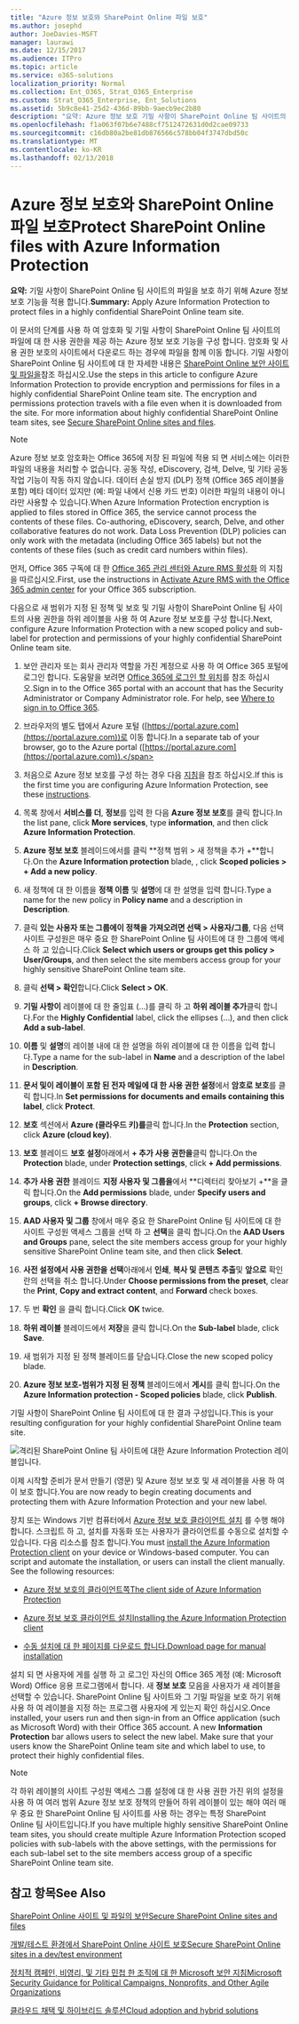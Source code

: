 ```yaml
---
title: "Azure 정보 보호와 SharePoint Online 파일 보호"
ms.author: josephd
author: JoeDavies-MSFT
manager: laurawi
ms.date: 12/15/2017
ms.audience: ITPro
ms.topic: article
ms.service: o365-solutions
localization_priority: Normal
ms.collection: Ent_O365, Strat_O365_Enterprise
ms.custom: Strat_O365_Enterprise, Ent_Solutions
ms.assetid: 5b9c8e41-25d2-436d-89bb-9aecb9ec2b80
description: "요약: Azure 정보 보호 기밀 사항이 SharePoint Online 팀 사이트의 파일을 보호 하기 위해 적용 됩니다."
ms.openlocfilehash: f1a063f07b6e7488cf7512472631d0d2cae09733
ms.sourcegitcommit: c16db80a2be81db876566c578bb04f3747dbd50c
ms.translationtype: MT
ms.contentlocale: ko-KR
ms.lasthandoff: 02/13/2018
---
```

# <a name="protect-sharepoint-online-files-with-azure-information-protection"></a><span data-ttu-id="d11da-103">Azure 정보 보호와 SharePoint Online 파일 보호</span><span class="sxs-lookup"><span data-stu-id="d11da-103">Protect SharePoint Online files with Azure Information Protection</span></span>

 <span data-ttu-id="d11da-104">**요약:** 기밀 사항이 SharePoint Online 팀 사이트의 파일을 보호 하기 위해 Azure 정보 보호 기능을 적용 합니다.</span><span class="sxs-lookup"><span data-stu-id="d11da-104">**Summary:** Apply Azure Information Protection to protect files in a highly confidential SharePoint Online team site.</span></span>
  
<span data-ttu-id="d11da-p101">이 문서의 단계를 사용 하 여 암호화 및 기밀 사항이 SharePoint Online 팀 사이트의 파일에 대 한 사용 권한을 제공 하는 Azure 정보 보호 기능을 구성 합니다. 암호화 및 사용 권한 보호의 사이트에서 다운로드 하는 경우에 파일을 함께 이동 합니다. 기밀 사항이 SharePoint Online 팀 사이트에 대 한 자세한 내용은 [SharePoint Online 보안 사이트 및 파일을](secure-sharepoint-online-sites-and-files.md)참조 하십시오.</span><span class="sxs-lookup"><span data-stu-id="d11da-p101">Use the steps in this article to configure Azure Information Protection to provide encryption and permissions for files in a highly confidential SharePoint Online team site. The encryption and permissions protection travels with a file even when it is downloaded from the site. For more information about highly confidential SharePoint Online team sites, see [Secure SharePoint Online sites and files](secure-sharepoint-online-sites-and-files.md).</span></span>
  
> [!NOTE]
> <span data-ttu-id="d11da-p102">Azure 정보 보호 암호화는 Office 365에 저장 된 파일에 적용 되 면 서비스에는 이러한 파일의 내용을 처리할 수 없습니다. 공동 작성, eDiscovery, 검색, Delve, 및 기타 공동 작업 기능이 작동 하지 않습니다. 데이터 손실 방지 (DLP) 정책 (Office 365 레이블을 포함) 메타 데이터 있지만 (예: 파일 내에서 신용 카드 번호) 이러한 파일의 내용이 아니라만 사용할 수 있습니다.</span><span class="sxs-lookup"><span data-stu-id="d11da-p102">When Azure Information Protection encryption is applied to files stored in Office 365, the service cannot process the contents of these files. Co-authoring, eDiscovery, search, Delve, and other collaborative features do not work. Data Loss Prevention (DLP) policies can only work with the metadata (including Office 365 labels) but not the contents of these files (such as credit card numbers within files).</span></span> 
  
<span data-ttu-id="d11da-111">먼저, Office 365 구독에 대 한 [Office 365 관리 센터와 Azure RMS 활성화](https://docs.microsoft.com/information-protection/deploy-use/activate-office365) 의 지침을 따르십시오.</span><span class="sxs-lookup"><span data-stu-id="d11da-111">First, use the instructions in [Activate Azure RMS with the Office 365 admin center](https://docs.microsoft.com/information-protection/deploy-use/activate-office365) for your Office 365 subscription.</span></span>
  
<span data-ttu-id="d11da-112">다음으로 새 범위가 지정 된 정책 및 보호 및 기밀 사항이 SharePoint Online 팀 사이트의 사용 권한을 하위 레이블을 사용 하 여 Azure 정보 보호를 구성 합니다.</span><span class="sxs-lookup"><span data-stu-id="d11da-112">Next, configure Azure Information Protection with a new scoped policy and sub-label for protection and permissions of your highly confidential SharePoint Online team site.</span></span>
  
1. <span data-ttu-id="d11da-p103">보안 관리자 또는 회사 관리자 역할을 가진 계정으로 사용 하 여 Office 365 포털에 로그인 합니다. 도움말을 보려면 [Office 365에 로그인 할 위치](https://support.office.com/Article/Where-to-sign-in-to-Office-365-e9eb7d51-5430-4929-91ab-6157c5a050b4)를 참조 하십시오.</span><span class="sxs-lookup"><span data-stu-id="d11da-p103">Sign in to the Office 365 portal with an account that has the Security Administrator or Company Administrator role. For help, see [Where to sign in to Office 365](https://support.office.com/Article/Where-to-sign-in-to-Office-365-e9eb7d51-5430-4929-91ab-6157c5a050b4).</span></span>
    
2. <span data-ttu-id="d11da-115">브라우저의 별도 탭에서 Azure 포털 ([https://portal.azure.com](https://portal.azure.com))로 이동 합니다.</span><span class="sxs-lookup"><span data-stu-id="d11da-115">In a separate tab of your browser, go to the Azure portal ([https://portal.azure.com](https://portal.azure.com)).</span></span>
    
3. <span data-ttu-id="d11da-116">처음으로 Azure 정보 보호를 구성 하는 경우 다음 [지침](https://docs.microsoft.com/information-protection/deploy-use/configure-policy#to-access-the-azure-information-protection-blade-for-the-first-time)을 참조 하십시오.</span><span class="sxs-lookup"><span data-stu-id="d11da-116">If this is the first time you are configuring Azure Information Protection, see these [instructions](https://docs.microsoft.com/information-protection/deploy-use/configure-policy#to-access-the-azure-information-protection-blade-for-the-first-time).</span></span>
    
4. <span data-ttu-id="d11da-117">목록 창에서 **서비스를 더**, **정보**를 입력 한 다음 **Azure 정보 보호**를 클릭 합니다.</span><span class="sxs-lookup"><span data-stu-id="d11da-117">In the list pane, click **More services**, type **information**, and then click **Azure Information Protection**.</span></span>
    
5. <span data-ttu-id="d11da-118">**Azure 정보 보호** 블레이드에서를 클릭 **정책 범위 > 새 정책을 추가 +**합니다.</span><span class="sxs-lookup"><span data-stu-id="d11da-118">On the **Azure Information protection** blade, , click **Scoped policies > + Add a new policy**.</span></span>
    
6. <span data-ttu-id="d11da-119">새 정책에 대 한 이름을 **정책 이름** 및 **설명**에 대 한 설명을 입력 합니다.</span><span class="sxs-lookup"><span data-stu-id="d11da-119">Type a name for the new policy in **Policy name** and a description in **Description**.</span></span>
    
7. <span data-ttu-id="d11da-120">클릭 **있는 사용자 또는 그룹에이 정책을 가져오려면 선택 > 사용자/그룹**, 다음 선택 사이트 구성원은 매우 중요 한 SharePoint Online 팀 사이트에 대 한 그룹에 액세스 하 고 있습니다.</span><span class="sxs-lookup"><span data-stu-id="d11da-120">Click **Select which users or groups get this policy > User/Groups**, and then select the site members access group for your highly sensitive SharePoint Online team site.</span></span> 
    
8. <span data-ttu-id="d11da-121">클릭 **선택 > 확인**합니다.</span><span class="sxs-lookup"><span data-stu-id="d11da-121">Click **Select > OK**.</span></span>
    
9. <span data-ttu-id="d11da-122">**기밀 사항이** 레이블에 대 한 줄임표 (...)를 클릭 하 고 **하위 레이블 추가**클릭 합니다.</span><span class="sxs-lookup"><span data-stu-id="d11da-122">For the **Highly Confidential** label, click the ellipses (…), and then click **Add a sub-label**.</span></span>
    
10. <span data-ttu-id="d11da-123">**이름** 및 **설명**의 레이블 내에 대 한 설명을 하위 레이블에 대 한 이름을 입력 합니다.</span><span class="sxs-lookup"><span data-stu-id="d11da-123">Type a name for the sub-label in **Name** and a description of the label in **Description**.</span></span>
    
11. <span data-ttu-id="d11da-124">**문서 및이 레이블이 포함 된 전자 메일에 대 한 사용 권한 설정**에서 **암호로 보호**를 클릭 합니다.</span><span class="sxs-lookup"><span data-stu-id="d11da-124">In **Set permissions for documents and emails containing this label**, click **Protect**.</span></span>
    
12. <span data-ttu-id="d11da-125">**보호** 섹션에서 **Azure (클라우드 키)를**클릭 합니다.</span><span class="sxs-lookup"><span data-stu-id="d11da-125">In the **Protection** section, click **Azure (cloud key)**.</span></span>
    
13. <span data-ttu-id="d11da-126">**보호** 블레이드 **보호 설정**아래에서 **+ 추가 사용 권한을**클릭 합니다.</span><span class="sxs-lookup"><span data-stu-id="d11da-126">On the **Protection** blade, under **Protection settings**, click **+ Add permissions**.</span></span>
    
14. <span data-ttu-id="d11da-127">**추가 사용 권한** 블레이드 **지정 사용자 및 그룹을**에서 **디렉터리 찾아보기 +**을 클릭 합니다.</span><span class="sxs-lookup"><span data-stu-id="d11da-127">On the **Add permissions** blade, under **Specify users and groups**, click **+ Browse directory**.</span></span>
    
15. <span data-ttu-id="d11da-128">**AAD 사용자 및 그룹** 창에서 매우 중요 한 SharePoint Online 팀 사이트에 대 한 사이트 구성원 액세스 그룹을 선택 하 고 **선택**을 클릭 합니다.</span><span class="sxs-lookup"><span data-stu-id="d11da-128">On the **AAD Users and Groups** pane, select the site members access group for your highly sensitive SharePoint Online team site, and then click **Select**.</span></span>
    
16. <span data-ttu-id="d11da-129">**사전 설정에서 사용 권한을 선택**아래에서 **인쇄**, **복사 및 콘텐츠 추출**및 **앞으로** 확인란의 선택을 취소 합니다.</span><span class="sxs-lookup"><span data-stu-id="d11da-129">Under **Choose permissions from the preset**, clear the **Print**, **Copy and extract content**, and **Forward** check boxes.</span></span>
    
17. <span data-ttu-id="d11da-130">두 번 **확인** 을 클릭 합니다.</span><span class="sxs-lookup"><span data-stu-id="d11da-130">Click **OK** twice.</span></span>
    
18. <span data-ttu-id="d11da-131">**하위 레이블** 블레이드에서 **저장**을 클릭 합니다.</span><span class="sxs-lookup"><span data-stu-id="d11da-131">On the **Sub-label** blade, click **Save**.</span></span>
    
19. <span data-ttu-id="d11da-132">새 범위가 지정 된 정책 블레이드를 닫습니다.</span><span class="sxs-lookup"><span data-stu-id="d11da-132">Close the new scoped policy blade.</span></span>
    
20. <span data-ttu-id="d11da-133">**Azure 정보 보호-범위가 지정 된 정책** 블레이드에서 **게시**를 클릭 합니다.</span><span class="sxs-lookup"><span data-stu-id="d11da-133">On the **Azure Information protection - Scoped policies** blade, click **Publish**.</span></span>
    
<span data-ttu-id="d11da-134">기밀 사항이 SharePoint Online 팀 사이트에 대 한 결과 구성입니다.</span><span class="sxs-lookup"><span data-stu-id="d11da-134">This is your resulting configuration for your highly confidential SharePoint Online team site.</span></span>
  
![격리된 SharePoint Online 팀 사이트에 대한 Azure Information Protection 레이블입니다.](images/8cc92aa4-e7bc-4c2f-a4a4-3b034b21aebf.png)
  
<span data-ttu-id="d11da-136">이제 시작할 준비가 문서 만들기 (영문) 및 Azure 정보 보호 및 새 레이블을 사용 하 여이 보호 합니다.</span><span class="sxs-lookup"><span data-stu-id="d11da-136">You are now ready to begin creating documents and protecting them with Azure Information Protection and your new label.</span></span>
  
<span data-ttu-id="d11da-p104">장치 또는 Windows 기반 컴퓨터에서 [Azure 정보 보호 클라이언트 설치](https://docs.microsoft.com/information-protection/rms-client/install-client-app) 를 수행 해야 합니다. 스크립트 하 고, 설치를 자동화 또는 사용자가 클라이언트를 수동으로 설치할 수 있습니다. 다음 리소스를 참조 합니다.</span><span class="sxs-lookup"><span data-stu-id="d11da-p104">You must [install the Azure Information Protection client](https://docs.microsoft.com/information-protection/rms-client/install-client-app) on your device or Windows-based computer. You can script and automate the installation, or users can install the client manually. See the following resources:</span></span>
  
- [<span data-ttu-id="d11da-140">Azure 정보 보호의 클라이언트쪽</span><span class="sxs-lookup"><span data-stu-id="d11da-140">The client side of Azure Information Protection</span></span>](https://docs.microsoft.com/information-protection/rms-client/use-client)
    
- [<span data-ttu-id="d11da-141">Azure 정보 보호 클라이언트 설치</span><span class="sxs-lookup"><span data-stu-id="d11da-141">Installing the Azure Information Protection client</span></span>](https://docs.microsoft.com/information-protection/rms-client/client-admin-guide)
    
- [<span data-ttu-id="d11da-142">수동 설치에 대 한 페이지를 다운로드 합니다.</span><span class="sxs-lookup"><span data-stu-id="d11da-142">Download page for manual installation</span></span>](https://www.microsoft.com/download/details.aspx?id=53018)
    
<span data-ttu-id="d11da-p105">설치 되 면 사용자에 게를 실행 하 고 로그인 자신의 Office 365 계정 (예: Microsoft Word) Office 응용 프로그램에서 합니다. 새 **정보 보호** 모음을 사용자가 새 레이블을 선택할 수 있습니다. SharePoint Online 팀 사이트와 그 기밀 파일을 보호 하기 위해 사용 하 여 레이블을 지정 하는 프로그램 사용자에 게 있는지 확인 하십시오.</span><span class="sxs-lookup"><span data-stu-id="d11da-p105">Once installed, your users run and then sign-in from an Office application (such as Microsoft Word) with their Office 365 account. A new **Information Protection** bar allows users to select the new label. Make sure that your users know the SharePoint Online team site and which label to use, to protect their highly confidential files.</span></span>
  
> [!NOTE]
> <span data-ttu-id="d11da-146">각 하위 레이블의 사이트 구성원 액세스 그룹 설정에 대 한 사용 권한 가진 위의 설정을 사용 하 여 여러 범위 Azure 정보 보호 정책의 만들어 하위 레이블이 있는 해야 여러 매우 중요 한 SharePoint Online 팀 사이트를 사용 하는 경우는 특정 SharePoint Online 팀 사이트입니다.</span><span class="sxs-lookup"><span data-stu-id="d11da-146">If you have multiple highly sensitive SharePoint Online team sites, you should create multiple Azure Information Protection scoped policies with sub-labels with the above settings, with the permissions for each sub-label set to the site members access group of a specific SharePoint Online team site.</span></span> 
  
## <a name="see-also"></a><span data-ttu-id="d11da-147">참고 항목</span><span class="sxs-lookup"><span data-stu-id="d11da-147">See Also</span></span>

[<span data-ttu-id="d11da-148">SharePoint Online 사이트 및 파일의 보안</span><span class="sxs-lookup"><span data-stu-id="d11da-148">Secure SharePoint Online sites and files</span></span>](secure-sharepoint-online-sites-and-files.md)
  
[<span data-ttu-id="d11da-149">개발/테스트 환경에서 SharePoint Online 사이트 보호</span><span class="sxs-lookup"><span data-stu-id="d11da-149">Secure SharePoint Online sites in a dev/test environment</span></span>](secure-sharepoint-online-sites-in-a-dev-test-environment.md)
  
[<span data-ttu-id="d11da-150">정치적 캠페인, 비영리, 및 기타 민첩 한 조직에 대 한 Microsoft 보안 지침</span><span class="sxs-lookup"><span data-stu-id="d11da-150">Microsoft Security Guidance for Political Campaigns, Nonprofits, and Other Agile Organizations</span></span>](microsoft-security-guidance-for-political-campaigns-nonprofits-and-other-agile-o.md)
  
[<span data-ttu-id="d11da-151">클라우드 채택 및 하이브리드 솔루션</span><span class="sxs-lookup"><span data-stu-id="d11da-151">Cloud adoption and hybrid solutions</span></span>](cloud-adoption-and-hybrid-solutions.md)




